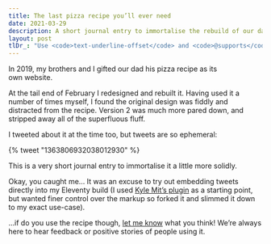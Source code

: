 ```yaml
---
title: The last pizza recipe you’ll ever need
date: 2021-03-29
description: A short journal entry to immortalise the rebuild of our dad’s pizza recipe that turned into a Twitter embed adventure!
layout: post
tlDr_: "Use <code>text-underline-offset</code> and <code>@supports</code> to progressively enhance finer control over your strikethroughs – <a href=\"#the-complete-solution\">see the code</a>."
---
```


In 2019, my brothers and I gifted our dad his pizza recipe as its own website.

At the tail end of February I redesigned and rebuilt it. Having used it a number of times myself, I found the original design was fiddly and distracted from the recipe. Version 2 was much more pared down, and stripped away all of the superfluous fluff.

I tweeted about it at the time too, but tweets are so ephemeral:

{% tweet "1363806932038012930" %}

This is a very short journal entry to immortalise it a little more solidly.

Okay, you caught me… It was an excuse to try out embedding tweets directly into my Eleventy build (I used [Kyle Mit’s plugin](https://github.com/KyleMit/eleventy-plugin-embed-tweet) as a starting point, but wanted finer control over the markup so forked it and slimmed it down to my exact use-case).

…if do you use the recipe though, [let me know](/contact) what you think! We’re always here to hear feedback or positive stories of people using it.
